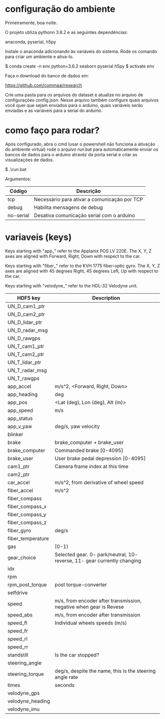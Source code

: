 # configuração do ambiente

Primeiramente, boa noite.

O projeto utiliza pythonn 3.6.2 e as seguintes dependências:

anaconda, pyserial, h5py

Instale o anaconda adicionando às variáveis do sistema. Rode os comando para criar um ambiente e ativa-lo.

$ conda create -n env python=3.6.2 seaborn pyserial h5py
$ activate env

Faça o download do banco de dados em:

https://github.com/commaai/research

Crie uma pasta para os arquivos do dataset e atualize no arquivo de configurações config.json. Nesse arquivo também configure quais arquivos você quer que sejam enviados para o arduino, quais variáveis serão enviadas e as variáveis para a serial do arduino.

# como faço para rodar?

Após configurado, abra o cmd (usar o powershell não funciona a ativação do ambiente virtual) rode o arquivo run.bat para automaticamente enviar os bancos de dados para o arduino atravéz da porta serial e criar as visualizações de dados.

$ .\run.bat

Argumentos:

| Código            | Descrição                                                                |
|-------------------|--------------------------------------------------------------------------|
| tcp               | Necessário para ativar a comunicação por TCP                             |
| debug             | Habilita mensagens de debug                                              |
| no-serial         | Desativa comunicação serial com o arduino                                |


# variaveis (keys)

Keys starting with "app_" refer to the Applanix POS LV 220E. The X, Y, Z axes are aligned with Forward, Right, Down with respect to the car.

Keys starting with "fiber_" refer to the KVH 1775 fiber-optic gyro. The X, Y, Z axes are aligned with 45 degrees Right, 45 degrees Left, Up with respect to the car.

Keys starting with "velodyne_" refer to the HDL-32 Velodyne unit. 

| HDF5 key          | Description                                                              |
|-------------------|--------------------------------------------------------------------------|
| UN_D_cam1_ptr     |                                                                          |
| UN_D_cam2_ptr     |                                                                          |
| UN_D_lidar_ptr    |                                                                          |
| UN_D_radar_msg    |                                                                          |
| UN_D_rawgps       |                                                                          |
| UN_T_cam1_ptr     |                                                                          |
| UN_T_cam2_ptr     |                                                                          |
| UN_T_lidar_ptr    |                                                                          |
| UN_T_radar_msg    |                                                                          |
| UN_T_rawgps       |                                                                          |
| app_accel         | m/s^2, <Forward, Right, Down>                                            |
| app_heading       | deg                                                                      |
| app_pos           | <Lat (deg), Lon (deg), Alt (m)>                                          |
| app_speed         | m/s                                                                      |
| app_status        |                                                                          |
| app_v_yaw         | deg/s, yaw velocity                                                      |
| blinker           |                                                                          |
| brake             | brake_computer + brake_user                                              |
| brake_computer    | Commanded brake [0-4095]                                                 |
| brake_user        | User brake pedal depression [0-4095]                                     |
| cam1_ptr          | Camera frame index at this time                                          |
| cam2_ptr          |                                                                          |
| car_accel         | m/s^2, from derivative of wheel speed                                    |
| fiber_accel       | m/s^2                                                                    |
| fiber_compass     |                                                                          |
| fiber_compass_x   |                                                                          |
| fiber_compass_y   |                                                                          |
| fiber_compass_z   |                                                                          |
| fiber_gyro        | deg/s                                                                    |
| fiber_temperature |                                                                          |
| gas               | [0-1)                                                                    |
| gear_choice       | Selected gear. 0- park/neutral, 10- reverse, 11- gear currently changing |
| idx               |                                                                          |
| rpm               |                                                                          |
| rpm_post_torque   | post torque-converter                                                    |
| selfdrive         |                                                                          |
| speed             | m/s, from encoder after transmission, negative when gear is Revese       |
| speed_abs         | m/s, from encoder after transmission                                     |
| speed_fl          | Individual wheels speeds (m/s)                                           |
| speed_fr          |                                                                          |
| speed_rl          |                                                                          |
| speed_rr          |                                                                          |
| standstill        | Is the car stopped?                                                      |
| steering_angle    |                                                                          |
| steering_torque   | deg/s, despite the name, this is the steering angle rate                 |
| times             | seconds                                                                  |
| velodyne_gps      |                                                                          |
| velodyne_heading  |                                                                          |
| velodyne_imu      |                                                                          |